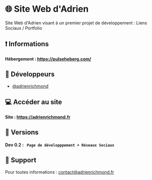 # 🌐 Site Web d'Adrien

Site Web d'Adrien visant à un premier projet de développement : Liens Sociaux / Portfolio

## ❗ Informations

#### Hébergement :  https://pulseheberg.com/


## 🧩 Développeurs

- [@adrienrichmond](https://github.com/adrienrichmond)


## 💻 Accéder au site

#### Site : https://adrienrichmond.fr 


## 🔐 Versions

#### Dev 0.2 : ` Page de développpement + Réseaux Sociaux`


## 🔨 Support

Pour toutes informations : contact@adrienrichmond.fr
